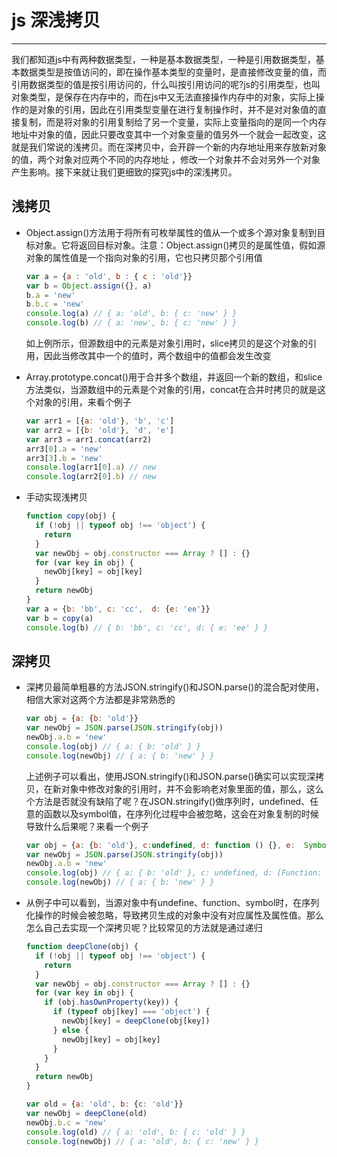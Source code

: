 # js 深浅拷贝
---

我们都知道js中有两种数据类型，一种是基本数据类型，一种是引用数据类型，基本数据类型是按值访问的，即在操作基本类型的变量时，是直接修改变量的值，而引用数据类型的值是按引用访问的，什么叫按引用访问的呢?js的引用类型，也叫对象类型，是保存在内存中的，而在js中又无法直接操作内存中的对象，实际上操作的是对象的引用，因此在引用类型变量在进行复制操作时，并不是对对象值的直接复制，而是将对象的引用复制给了另一个变量，实际上变量指向的是同一个内存地址中对象的值，因此只要改变其中一个对象变量的值另外一个就会一起改变，这就是我们常说的浅拷贝。而在深拷贝中，会开辟一个新的内存地址用来存放新对象的值，两个对象对应两个不同的内存地址 ，修改一个对象并不会对另外一个对象产生影响。接下来就让我们更细致的探究js中的深浅拷贝。

## 浅拷贝
  * Object.assign()方法用于将所有可枚举属性的值从一个或多个源对象复制到目标对象。它将返回目标对象。注意：Object.assign()拷贝的是属性值，假如源对象的属性值是一个指向对象的引用，它也只拷贝那个引用值
    ```javascript
    var a = {a : 'old', b : { c : 'old'}}
    var b = Object.assign({}, a)
    b.a = 'new'
    b.b.c = 'new'
    console.log(a) // { a: 'old', b: { c: 'new' } }
    console.log(b) // { a: 'new', b: { c: 'new' } }
    ```
    如上例所示，但源数组中的元素是对象引用时，slice拷贝的是这个对象的引用，因此当修改其中一个的值时，两个数组中的值都会发生改变

  * Array.prototype.concat()用于合并多个数组，并返回一个新的数组，和slice方法类似，当源数组中的元素是个对象的引用，concat在合并时拷贝的就是这个对象的引用，来看个例子
    ```javascript
    var arr1 = [{a: 'old'}, 'b', 'c']
    var arr2 = [{b: 'old'}, 'd', 'e']
    var arr3 = arr1.concat(arr2)
    arr3[0].a = 'new'
    arr3[3].b = 'new'
    console.log(arr1[0].a) // new
    console.log(arr2[0].b) // new
    ```

  * 手动实现浅拷贝
    ```javascript
    function copy(obj) {
      if (!obj || typeof obj !== 'object') {
        return
      }
      var newObj = obj.constructor === Array ? [] : {}
      for (var key in obj) {
        newObj[key] = obj[key]
      }
      return newObj
    }
    var a = {b: 'bb', c: 'cc',  d: {e: 'ee'}}
    var b = copy(a)
    console.log(b) // { b: 'bb', c: 'cc', d: { e: 'ee' } }
    ```

## 深拷贝
  * 深拷贝最简单粗暴的方法JSON.stringify()和JSON.parse()的混合配对使用，相信大家对这两个方法都是非常熟悉的
    ```javascript
    var obj = {a: {b: 'old'}}
    var newObj = JSON.parse(JSON.stringify(obj))
    newObj.a.b = 'new'
    console.log(obj) // { a: { b: 'old' } }
    console.log(newObj) // { a: { b: 'new' } }
    ```

    上述例子可以看出，使用JSON.stringify()和JSON.parse()确实可以实现深拷贝，在新对象中修改对象的引用时，并不会影响老对象里面的值，那么，这么个方法是否就没有缺陷了呢？在JSON.stringify()做序列时，undefined、任意的函数以及symbol值，在序列化过程中会被忽略，这会在对象复制的时候导致什么后果呢？来看一个例子

    ```javascript
    var obj = {a: {b: 'old'}, c:undefined, d: function () {}, e:  Symbol('')}
    var newObj = JSON.parse(JSON.stringify(obj))
    newObj.a.b = 'new'
    console.log(obj) // { a: { b: 'old' }, c: undefined, d: [Function: d], e: Symbol() }
    console.log(newObj) // { a: { b: 'new' } }
    ```
  * 从例子中可以看到，当源对象中有undefine、function、symbol时，在序列化操作的时候会被忽略，导致拷贝生成的对象中没有对应属性及属性值。那么怎么自己去实现一个深拷贝呢？比较常见的方法就是通过递归

    ```javascript
    function deepClone(obj) {
      if (!obj || typeof obj !== 'object') {
        return
      }
      var newObj = obj.constructor === Array ? [] : {}
      for (var key in obj) {
        if (obj.hasOwnProperty(key)) {
          if (typeof obj[key] === 'object') {
            newObj[key] = deepClone(obj[key])
          } else {
            newObj[key] = obj[key]
          }
        }
      }
      return newObj
    }

    var old = {a: 'old', b: {c: 'old'}}
    var newObj = deepClone(old)
    newObj.b.c = 'new'
    console.log(old) // { a: 'old', b: { c: 'old' } }
    console.log(newObj) // { a: 'old', b: { c: 'new' } }
    ```
